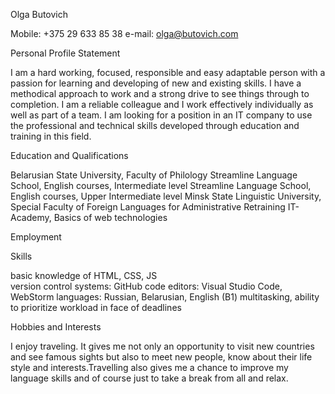 Olga Butovich

Mobile: +375 29 633 85 38 
e-mail: olga@butovich.com

Personal Profile Statement

I am a hard working, focused, responsible and easy adaptable person with a passion for learning and developing of new and existing skills. I have a methodical approach to work and a strong drive to see things through to completion. I am a reliable colleague and I work effectively individually as well as part of a team. I am looking for a position in an IT company to use the professional and technical skills developed through education and training in this field.
 
Education and Qualifications
 
Belarusian State University, Faculty of Philology
Streamline Language School, English courses, Intermediate level
Streamline Language School, English courses, Upper Intermediate level
Minsk State Linguistic University, Special Faculty of Foreign Languages for Administrative Retraining
IT-Academy, Basics of web technologies

Employment
 
Skills
 
basic knowledge of HTML, CSS, JS  
version control systems: GitHub
code editors: Visual Studio Code, WebStorm
languages: Russian, Belarusian, English (B1)
multitasking, ability to prioritize workload in face of deadlines
 
Hobbies and Interests
 
I enjoy traveling. It gives me not only an opportunity to visit new countries and see famous sights but 
also to meet new people, know about their life style and interests.Travelling also gives me a chance to improve my 
language skills and of course just to take a break from all and relax.